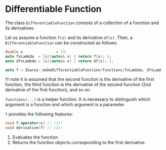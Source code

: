 # Differentiable Function

The class ``DifferentiableFunction`` consists of a collection of a function and its derivatives.

Let us assume a function `f(x)` and its derivative `df(x)`.
Then, a ``DifferentiableFunction`` can be constructed as follows:

```cpp
double x               = 13;
auto fvLambda  = [&](auto&& x) { return f(x); };
auto dfvLambda = [&](auto&& x) { return df(x); };

auto f = Ikarus::makeDifferentiableFunction(functions(fvLambda, dfvLambda), x);
```

!!! note
    It is assumed that the second function is the derivative of the first function, the third function is the derivative of the second
    function (2nd derivative of the first function), and so on.

``functions(...)``  is a helper function. It is necessary to distinguish which argument is a function and which
argument is a parameter.

``f`` provides the following features:

```cpp
void f.operator(x) // (1)!
void derivative(f) // (2)!
```

1. Evaluates the function
2. Returns the function objects corresponding to the first derivative.
